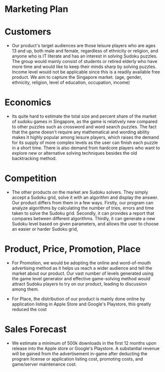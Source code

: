 # Marketing Plan

# Customers

* Our product's target audiences are those leisure players who are ages 13 and up, both male and female, regardless of ethnicity or religion, and anyone who is IT literate and has an interest in solving Sudoku puzzles. The group would mainly consist of students or retired elderly who have more time and would like to keep their minds sharp by solving puzzles. Income level would not be applicable since this is a readily available free product. We aim to capture the Singapore market. (age, gender, ethnicity, religion, level of education, occupation, income)

# Economics

* Its quite hard to estimate the total size and percent share of the market of sudoku games in Singapore, as the game is relatively new compared to other puzzles such as crossword and word search puzzles. The fact that the game doesn't require any mathematical and wording ability makes it highly popular among leisure players, which raises the demand for its supply of more complex levels as the user can finish each puzzle in a short time. There is also demand from hardcore players who want to explore new or alternative solving techniques besides the old backtracking method.

# Competition

* The other products on the market are Sudoku solvers. They simply accept a Sudoku grid, solve it with an algorithm and display the answer. Our product differs from them in a few ways. Firstly, our program can analyze algorithms by calculating the number of tries, errors and time taken to solve the Sudoku grid. Secondly, it can provides a report that compares between different algorithms. Thirdly, it can generate a new Sudoku level based on given parameters, and allows the user to choose an easier or harder Sudoku grid, 

# Product, Price, Promotion, Place

* For Promotion, we would be adopting the online and word-of-mouth advertising method as it helps us reach a wider audience and tell the market about our product. Our vast number of levels generated using the game level generator and effective game-solving method would attract Sudoku players to try on our product, leading to discussion among them.

* For Place, the distribution of our product is mainly done online by application listing in Apple Store and Google's Playstore, this greatly reduced the cost 

# Sales Forecast
* We estimate a minimum of 500k downloads in the first 12 months upon release into the Apple store or Google's Playstore. A substantial revenue will be gained from the advertisement in-game after deducting the program license or application listing cost, promoting costs, and game/server maintenance cost.
